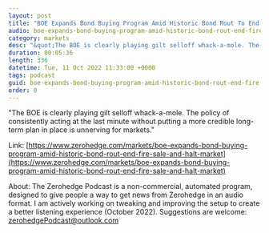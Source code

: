 ```yaml
---
layout: post
title: "BOE Expands Bond Buying Program Amid Historic Bond Rout To End &quot;Fire Sale&quot; And Halt Market &quot;Dysfunction&quot;"
audio: boe-expands-bond-buying-program-amid-historic-bond-rout-end-fire-sale-and-halt-market-0
category: markets
desc: "&quot;The BOE is clearly playing gilt selloff whack-a-mole. The policy of consistently acting at the last minute without putting a more credible long-term plan in place is unnerving for markets.&quot;"
duration: 00:05:36
length: 336
datetime: Tue, 11 Oct 2022 11:33:00 +0000
tags: podcast
guid: boe-expands-bond-buying-program-amid-historic-bond-rout-end-fire-sale-and-halt-market-0
order: 0
---
```

&quot;The BOE is clearly playing gilt selloff whack-a-mole. The policy of consistently acting at the last minute without putting a more credible long-term plan in place is unnerving for markets.&quot;

Link: [https://www.zerohedge.com/markets/boe-expands-bond-buying-program-amid-historic-bond-rout-end-fire-sale-and-halt-market](https://www.zerohedge.com/markets/boe-expands-bond-buying-program-amid-historic-bond-rout-end-fire-sale-and-halt-market)

About: The Zerohedge Podcast is a non-commercial, automated program, designed to give people a way to get news from Zerohedge in an audio format.  I am actively working on tweaking and improving the setup to create a better listening experience (October 2022).  Suggestions are welcome: [zerohedgePodcast@outlook.com](mailto:zerohedgePodcast@outlook.com)
